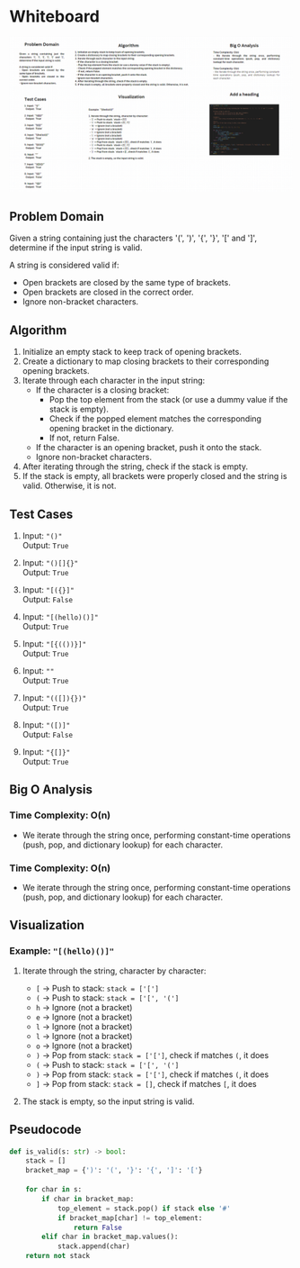 
# Whiteboard

![Whiteboard](./challenge02-stack.png)

## Problem Domain
Given a string containing just the characters '(', ')', '{', '}', '[' and ']', determine if the input string is valid.

A string is considered valid if:
- Open brackets are closed by the same type of brackets.
- Open brackets are closed in the correct order.
- Ignore non-bracket characters.

## Algorithm
1. Initialize an empty stack to keep track of opening brackets.
2. Create a dictionary to map closing brackets to their corresponding opening brackets.
3. Iterate through each character in the input string:
   - If the character is a closing bracket:
     - Pop the top element from the stack (or use a dummy value if the stack is empty).
     - Check if the popped element matches the corresponding opening bracket in the dictionary.
     - If not, return False.
   - If the character is an opening bracket, push it onto the stack.
   - Ignore non-bracket characters.
4. After iterating through the string, check if the stack is empty.
5. If the stack is empty, all brackets were properly closed and the string is valid. Otherwise, it is not.


## Test Cases
1. Input: `"()"`  
   Output: `True`

2. Input: `"()[]{}"`  
   Output: `True`

3. Input: `"[({}]"`  
   Output: `False`

4. Input: `"[(hello)()]"`  
   Output: `True`

5. Input: `"[{(())}]"`  
   Output: `True`

6. Input: `""`  
   Output: `True`

7. Input: `"(([]){})"`  
   Output: `True`

8. Input: `"([)]"`  
   Output: `False`

9. Input: `"{[]}"`  
   Output: `True`

## Big O Analysis
### Time Complexity: O(n)
- We iterate through the string once, performing constant-time operations (push, pop, and dictionary lookup) for each character.

### Time Complexity: O(n)
- We iterate through the string once, performing constant-time operations (push, pop, and dictionary lookup) for each character.


## Visualization

### Example: `"[(hello)()]"`

1. Iterate through the string, character by character:
   - `[` -> Push to stack: `stack = ['[']`
   - `(` -> Push to stack: `stack = ['[', '(']`
   - `h` -> Ignore (not a bracket)
   - `e` -> Ignore (not a bracket)
   - `l` -> Ignore (not a bracket)
   - `l` -> Ignore (not a bracket)
   - `o` -> Ignore (not a bracket)
   - `)` -> Pop from stack: `stack = ['[']`, check if matches `(`, it does
   - `(` -> Push to stack: `stack = ['[', '(']`
   - `)` -> Pop from stack: `stack = ['[']`, check if matches `(`, it does
   - `]` -> Pop from stack: `stack = []`, check if matches `[`, it does

2. The stack is empty, so the input string is valid.


## Pseudocode
```python
def is_valid(s: str) -> bool:
    stack = []
    bracket_map = {')': '(', '}': '{', ']': '['}

    for char in s:
        if char in bracket_map:
            top_element = stack.pop() if stack else '#'
            if bracket_map[char] != top_element:
                return False
        elif char in bracket_map.values():
            stack.append(char)
    return not stack
